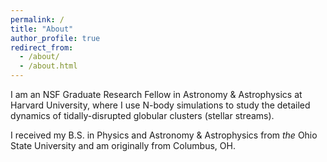 ```yaml
---
permalink: /
title: "About"
author_profile: true
redirect_from: 
  - /about/
  - /about.html
---
```


I am an NSF Graduate Research Fellow in Astronomy & Astrophysics at Harvard University, where I use N-body simulations to study the detailed dynamics of tidally-disrupted globular clusters (stellar streams). 

I received my B.S. in Physics and Astronomy & Astrophysics from _the_ Ohio State University and am originally from Columbus, OH.




